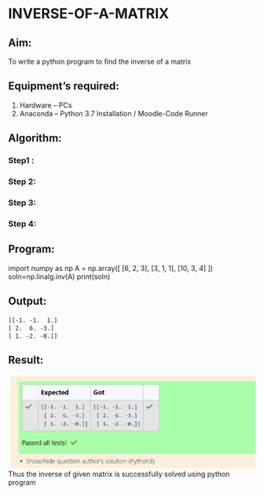 # INVERSE-OF-A-MATRIX
## Aim:
To write a python program to find the inverse of a matrix
## Equipment’s required:
1. 	Hardware – PCs
2. 	Anaconda – Python 3.7 Installation / Moodle-Code Runner
## Algorithm:
### Step1 : 
### Step 2: 
### Step 3: 
### Step 4: 

## Program:

import numpy as np
A = np.array([
    [6, 2, 3],
    [3, 1, 1],
    [10, 3, 4]
])
soln=np.linalg.inv(A)
print(soln)

## Output:
    [[-1. -1.  1.]
    [ 2.  6. -3.]
    [ 1. -2. -0.]]
## Result:
![res](ex03.png)
Thus the inverse of given matrix is successfully solved using python program


